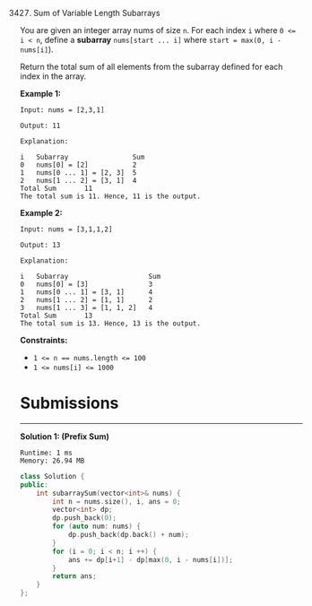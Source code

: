 3427. Sum of Variable Length Subarrays

You are given an integer array nums of size `n`. For each index `i` where `0 <= i < n`, define a 
**subarray** `nums[start ... i]` where `start = max(0, i - nums[i]`).

Return the total sum of all elements from the subarray defined for each index in the array.

 

**Example 1:**
```
Input: nums = [2,3,1]

Output: 11

Explanation:

i	Subarray	            Sum
0	nums[0] = [2]	        2
1	nums[0 ... 1] = [2, 3]	5
2	nums[1 ... 2] = [3, 1]	4
Total Sum	 	11
The total sum is 11. Hence, 11 is the output.
```

**Example 2:**
```
Input: nums = [3,1,1,2]

Output: 13

Explanation:

i	Subarray	                Sum
0	nums[0] = [3]	            3
1	nums[0 ... 1] = [3, 1]	    4
2	nums[1 ... 2] = [1, 1]	    2
3	nums[1 ... 3] = [1, 1, 2]	4
Total Sum	 	13
The total sum is 13. Hence, 13 is the output.
```
 

**Constraints:**

* `1 <= n == nums.length <= 100`
* `1 <= nums[i] <= 1000`

# Submissions
---
**Solution 1: (Prefix Sum)**
```
Runtime: 1 ms
Memory: 26.94 MB
```
```c++
class Solution {
public:
    int subarraySum(vector<int>& nums) {
        int n = nums.size(), i, ans = 0;
        vector<int> dp;
        dp.push_back(0);
        for (auto num: nums) {
            dp.push_back(dp.back() + num);
        }
        for (i = 0; i < n; i ++) {
            ans += dp[i+1] - dp[max(0, i - nums[i])];
        }
        return ans;
    }
};
```
